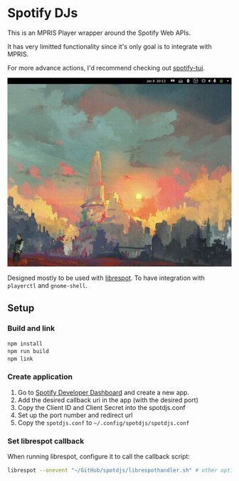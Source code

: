 # Spotify DJs

This is an MPRIS Player wrapper around the Spotify Web APIs.

It has very limitted functionality since it's only goal is to integrate with MPRIS.

For more advance actions, I'd recommend checking out [spotify-tui](https://github.com/Rigellute/spotify-tui).

![GNOME Demo](./demo.gif)

Designed mostly to be used with [librespot](https://github.com/librespot-org/librespot). To have integration with
`playerctl` and `gnome-shell`.

## Setup

### Build and link

```sh
npm install
npm run build
npm link
```

### Create application

1. Go to [Spotify Developer Dashboard](https://developer.spotify.com/dashboard/applications) and create a new app.
2. Add the desired callback uri in the app (with the desired port)
3. Copy the Client ID and Client Secret into the spotdjs.conf
4. Set up the port number and redirect url
5. Copy the `spotdjs.conf` to `~/.config/spotdjs/spotdjs.conf`

### Set librespot callback

When running librespot, configure it to call the callback script:

```sh
librespot --onevent "~/GitHub/spotdjs/librespothandler.sh" # other options...
```

